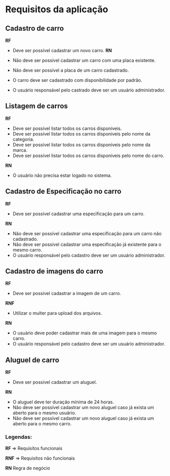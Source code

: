 # Requisitos da aplicação

## Cadastro de carro

**RF**

- Deve ser possível cadastrar um novo carro.
**RN** 

- Não deve ser possível cadastrar um carro com uma placa existente.
- Não deve ser possível a placa de um carro cadastrado.
- O carro deve ser cadastrado com disponibilidade por padrão.
- O usuário responsável pelo castrado deve ser um usuário administrador.

## Listagem de carros

**RF**

- Deve ser possível listar todos os carros disponíveis.
- Deve ser possível listar todos os carros disponíveis pelo nome da categoria.
- Deve ser possível listar todos os carros disponíveis pelo nome da marca.
- Deve ser possível listar todos os carros disponíveis pelo nome do carro.

**RN**

- O usuário não precisa estar logado no sistema.

## Cadastro de Especificação no carro

**RF**
- Deve ser possível cadastrar uma especificação para um carro.


**RN**

- Não deve ser possível cadastrar uma especificação para um carro não cadastrado.
- Não deve ser possível cadastrar uma especificação já existente para o mesmo carro.
- O usuário responsável pelo cadastro deve ser um usuário administrador.


## Cadastro de imagens do carro

**RF**

- Deve ser possível cadastrar a imagem de um carro.


**RNF**

- Utilizar o multer para upload dos arquivos.

**RN**

- O usuário deve poder cadastrar mais de uma imagem para o mesmo carro.
- O usuário responsável pelo cadastro deve ser um usuário administrador.

## Aluguel de carro

**RF**

- Deve ser possível cadastrar um aluguel.

**RN**

- O aluguel deve ter duração mínima de  24 horas.
- Não deve ser possível cadastrar um novo aluguel caso já exista um aberto para o mesmo usuário.
- Não deve ser possível cadastrar um novo aluguel caso já exista um aberto para o mesmo carro.

### Legendas: 

**RF** => Requisitos funcionais

**RNF** => Requisitos não funcionais

**RN** Regra de negócio